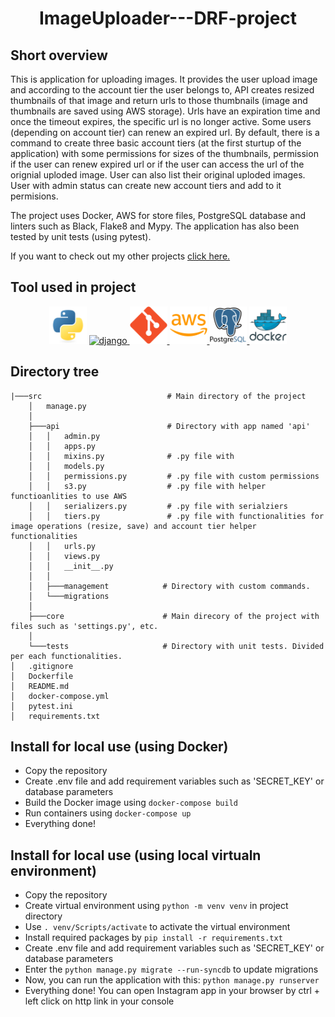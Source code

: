 # <p align=center> <a name="top">ImageUploader---DRF-project </a></p>

## Short overview

This is application for uploading images. It provides the user upload image and according to the account tier the user belongs to, API creates resized thumbnails of that image and return urls to those thumbnails (image and thumbnails are saved using AWS storage). Urls have an expiration time and once the timeout expires, the specific url is no longer active. Some users (depending on account tier) can renew an expired url. 
By default, there is a command to create three basic account tiers (at the first sturtup of the application) with some permissions for sizes of the thumbnails, permission if the user can renew expired url or if the user can access the url of the orignial uploded image.
User can also list their original uploded images.
User with admin status can create new account tiers and add to it permisions.

The project uses Docker, AWS for store files, PostgreSQL database and linters such as Black, Flake8 and Mypy. The application has also been tested by unit tests (using pytest).

If you want to check out my other projects [click here.](https://github.com/krzysztofgrabczynski)

## Tool used in project

<p align=center><a href="https://www.python.org"> <img src="https://raw.githubusercontent.com/devicons/devicon/master/icons/python/python-original.svg" alt="python" width="60" height="60"/></a> 
<a href="https://www.djangoproject.com/"> <img src="https://cdn.worldvectorlogo.com/logos/django.svg" alt="django" width="60" height="60"/> </a>
<a href="https://git-scm.com/"> <img src="https://raw.githubusercontent.com/devicons/devicon/master/icons/git/git-original.svg" alt="git" width="60" height="60"/> </a> 
<a href="https://aws.amazon.com/"> <img src="https://raw.githubusercontent.com/devicons/devicon/55609aa5bd817ff167afce0d965585c92040787a/icons/amazonwebservices/amazonwebservices-plain-wordmark.svg" alt="aws" width="60" height="60"/> </a>
<a href="https://www.postgresql.org.pl/"> <img src="https://raw.githubusercontent.com/devicons/devicon/55609aa5bd817ff167afce0d965585c92040787a/icons/postgresql/postgresql-original-wordmark.svg" alt="psql" width="60" height="60"/> </a>
<a href="https://www.docker.com/"> <img src="https://raw.githubusercontent.com/devicons/devicon/55609aa5bd817ff167afce0d965585c92040787a/icons/docker/docker-original-wordmark.svg" alt="docker" width="60" height="60"/> </a></p>

## Directory tree

```
|───src                            # Main directory of the project
    │   manage.py
    │
    ├───api                        # Directory with app named 'api'
    │   │   admin.py
    │   │   apps.py
    │   │   mixins.py              # .py file with 
    │   │   models.py
    │   │   permissions.py         # .py file with custom permissions
    │   │   s3.py                  # .py file with helper functioanlities to use AWS 
    │   │   serializers.py         # .py file with serialziers
    │   │   tiers.py               # .py file with functionalities for image operations (resize, save) and account tier helper functionalities
    │   │   urls.py
    │   │   views.py
    │   │   __init__.py
    │   │
    │   ├───management            # Directory with custom commands.
    │   └───migrations
    │
    ├───core                      # Main direcory of the project with files such as 'settings.py', etc.
    │
    └───tests                     # Directory with unit tests. Divided per each functionalities.
│   .gitignore
│   Dockerfile
│   README.md
│   docker-compose.yml
│   pytest.ini
│   requirements.txt
```

## Install for local use (using Docker)
- Copy the repository
- Create .env file and add requirement variables such as 'SECRET_KEY' or database parameters
- Build the Docker image using ``` docker-compose build ```
- Run containers using ``` docker-compose up ```
- Everything done! 


## Install for local use (using local virtualn environment)
- Copy the repository
- Create virtual environment using ``` python -m venv venv ``` in project directory
- Use ``` . venv/Scripts/activate ``` to activate the virtual environment
- Install required packages by ``` pip install -r requirements.txt ```
- Create .env file and add requirement variables such as 'SECRET_KEY' or database parameters
- Enter the ``` python manage.py migrate --run-syncdb ``` to update migrations
- Now, you can run the application with this: ``` python manage.py runserver ```
- Everything done! You can open Instagram app in your browser by ctrl + left click on http link in your console



